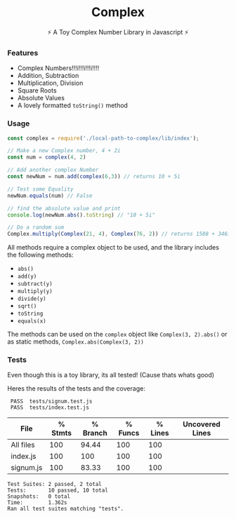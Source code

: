 <h1 align="center">Complex</h1>
<p align="center">
  ⚡️ A Toy Complex Number Library in Javascript ⚡️
</p>

### Features

* Complex Numbers!!!i!!!i!!!i!!!!
* Addition, Subtraction
* Multiplication, Division
* Square Roots
* Absolute Values
* A lovely formatted `toString()` method

### Usage
```Javascript
const complex = require('./local-path-to-complex/lib/index');

// Make a new Complex number, 4 + 2i
const num = complex(4, 2)

// Add another complex Number
const newNum = num.add(complex(6,3)) // returns 10 + 5i

// Test some Equality
newNum.equals(num) // False

// find the absolute value and print
console.log(newNum.abs().toString) // "10 + 5i"

// Do a random sum
Complex.multiply(Complex(21, 4), Complex(76, 2)) // returns 1588 + 346i
```

All methods require a complex object to be used, and the library includes the following methods:

* `abs()`
* `add(y)`
* `subtract(y)`
* `multiply(y)`
* `divide(y)`
* `sqrt()`
* `toString`
* `equals(x)`

The methods can be used on the `complex` object like `Complex(3, 2).abs()` or as static methods, `Complex.abs(Complex(3, 2))`

### Tests
Even though this is a toy library, its all tested! (Cause thats whats good)

Heres the results of the tests and the coverage:

```
 PASS  tests/signum.test.js
 PASS  tests/index.test.js
```

File       |  % Stmts | % Branch |  % Funcs |  % Lines |Uncovered Lines |
-----------|----------|----------|----------|----------|----------------|
All files  |      100 |    94.44 |      100 |      100 |                |
 index.js  |      100 |      100 |      100 |      100 |                |
 signum.js |      100 |    83.33 |      100 |      100 |                |

```
Test Suites: 2 passed, 2 total
Tests:       10 passed, 10 total
Snapshots:   0 total
Time:        1.362s
Ran all test suites matching "tests".
```
